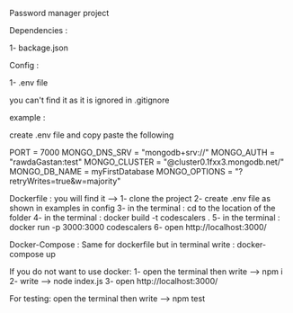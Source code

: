 Password manager project

Dependencies :

1- backage.json

Config :

1- .env file

you can't find it as it is ignored in .gitignore

example :

create .env file and copy paste the following

PORT = 7000 
MONGO_DNS_SRV = "mongodb+srv://" 
MONGO_AUTH = "rawdaGastan:test" 
MONGO_CLUSTER = "@cluster0.1fxx3.mongodb.net/" 
MONGO_DB_NAME = myFirstDatabase
MONGO_OPTIONS = "?retryWrites=true&w=majority" 

Dockerfile : you will find it --> 
1- clone the project 
2- create .env file as shown in examples in config 
3- in the terminal : cd to the location of the folder 
4- in the terminal : docker build -t codescalers . 
5- in the terminal : docker run -p 3000:3000 codescalers
6- open http://localhost:3000/

Docker-Compose : Same for dockerfile but in terminal write : docker-compose up

If you do not want to use docker:
1- open the terminal then write --> npm i
2- write --> node index.js
3- open http://localhost:3000/

For testing: open the terminal then write --> npm test